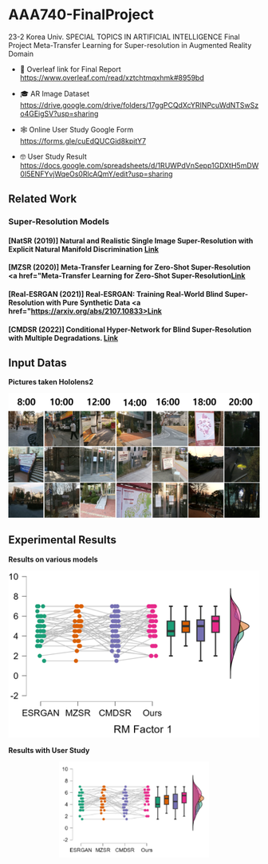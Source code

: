 # AAA740-FinalProject
23-2 Korea Univ. SPECIAL TOPICS IN ARTIFICIAL INTELLIGENCE Final Project
Meta-Transfer Learning for Super-resolution in Augmented Reality Domain

* 🌿 Overleaf link for Final Report
  https://www.overleaf.com/read/xztchtmqxhmk#8959bd
  
* 🎓 AR Image Dataset
  https://drive.google.com/drive/folders/17ggPCQdXcYRINPcuWdNTSwSzo4GEigSV?usp=sharing

* 🕸️ Online User Study Google Form
  https://forms.gle/cuEdQUCGid8kpitY7

* 🤓 User Study Result
  https://docs.google.com/spreadsheets/d/1RUWPdVnSepp1GDXtH5mDW0I5ENFYvjWqeOs0RlcAQmY/edit?usp=sharing
  
## Related Work

### Super-Resolution Models

#### [NatSR (2019)] Natural and Realistic Single Image Super-Resolution with Explicit Natural Manifold Discrimination <a href="https://openaccess.thecvf.com/content_CVPR_2019/papers/Soh_Natural_and_Realistic_Single_Image_Super-Resolution_With_Explicit_Natural_Manifold_CVPR_2019_paper.pdf">Link</a>

#### [MZSR (2020)] Meta-Transfer Learning for Zero-Shot Super-Resolution <a href="Meta-Transfer Learning for Zero-Shot Super-Resolution<a href="https://openaccess.thecvf.com/content_CVPR_2020/papers/Soh_Meta-Transfer_Learning_for_Zero-Shot_Super-Resolution_CVPR_2020_paper.pdf">Link</a>

#### [Real-ESRGAN (2021)] Real-ESRGAN: Training Real-World Blind Super-Resolution with Pure Synthetic Data <a href="https://arxiv.org/abs/2107.10833>Link</a>

#### [CMDSR (2022)] Conditional Hyper-Network for Blind Super-Resolution with Multiple Degradations. <a href="https://ieeexplore.ieee.org/abstract/document/9785471">Link</a>

## Input Datas

**Pictures taken Hololens2**

<p align="center"><img src="hololens2.png" width="600"></p>

## Experimental Results

**Results on various models**

<p align="center"><img src="result_figure.png" width="900"></p>

**Results with User Study**

<p align="center"><img src="user.png" width="300"></p>


